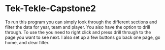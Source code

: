 # Tek-Tekle-Capstone2

To run this program you can simply look through the different sections and filter the data for year, 
team and player. You also have the option to drill through. To use the you need to right click and press 
drill through to the page you want to see next. I also set up a few buttons go back one page, go home, and clear filter.